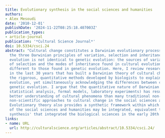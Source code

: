 ```yaml
---
title: Evolutionary synthesis in the social sciences and humanities
authors:
- Alex Mesoudi
date: '2010-12-01'
publishDate: '2024-11-22T08:25:18.407003Z'
publication_types:
- article-journal
publication: '*Cultural Science Journal*'
doi: 10.5334/csci.24
abstract: "Cultural change constitutes a Darwinian evolutionary process, comprising
  the three Darwinian principles of variation, selection and inheritance. Yet cultural
  evolution is not identical to genetic evolution: the sources of variation, the forms
  of selection and the modes of inheritance found in cultural evolution may be very
  different to those found in genetic evolution. Here, I review research conducted
  in the last 30 years that has built a Darwinian theory of cultural change by borrowing
  the rigorous, quantitative methods developed by biologists to explain biological
  evolution, yet simultaneously acknowledging the differences between cultural and
  genetic evolution. I argue that the quantitative nature of Darwinian methods (e.g.
  statistical analysis, formal models, laboratory experiments) has resulted in a significantly
  better understanding of cultural phenomena than many traditional non-evolutionary,
  non-scientific approaches to cultural change in the social sciences and humanities.
  Evolutionary theory also provides a synthetic framework within which different branches
  of the social sciences and humanities may be integrated, equivalent to the 'evolutionary
  synthesis' that integrated the biological sciences in the early 20th century."
links:
- name: URL
  url: http://culturalscience.org/articles/abstract/10.5334/csci.24/
---
```

